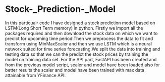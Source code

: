 # Stock-_Prediction-_Model
In this particualr code I have designed a stock prediction model based on LSTM(Long Short Term memory) in python. Firstly we import all the packages required and then download the stock data on which we want to predict for upcoming time period.Then we preprocess the data to fit and transform using MinMaxScaler and then we use LSTM which is a neural network suited for time series forecasting.We split the data into training and testing data so that we can the predict the stock prices  by training the model on training data set.
For the API part, FastAPI has been created and from the previous model script, scaler and model have been loaded also for better results the scaler and model have been trained with max data attainable from YFinance API.
